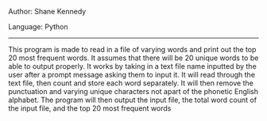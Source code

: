Author: Shane Kennedy

Language: Python

-------------------------------------------------------

This program is made to read in a file of varying words and print out the top 20 most frequent words. It assumes that there will be 20 unique words to be able to output properly.
It works by taking in a text file name inputted by the user after a prompt message asking them to input it. It will read through the text file, then count and store each word
separately. It will then remove the punctuation and varying unique characters not apart of the phonetic English alphabet. The program will then output the input file, the total word count of the input file, and the top 20 most frequent words
